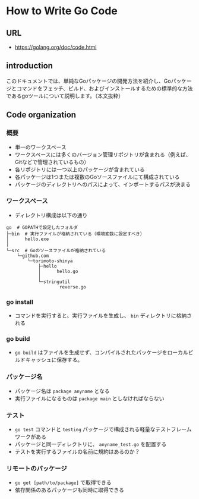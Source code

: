 # How to Write Go Code
## URL
* https://golang.org/doc/code.html

## introduction
このドキュメントでは、単純なGoパッケージの開発方法を紹介し、Goパッケージとコマンドをフェッチ、ビルド、およびインストールするための標準的な方法であるgoツールについて説明します。（本文抜粋）

## Code organization
### 概要
* 単一のワークスペース
* ワークスペースには多くのバージョン管理リポジトリが含まれる（例えば、Gitなどで管理されているもの）
* 各リポジトリには一つ以上のパッケージが含まれている
* 各パッケージは1つまたは複数のGoソースファイルにて構成されている
* パッケージのディレクトリへのパスによって、インポートするパスが決まる

### ワークスペース
* ディレクトリ構成は以下の通り
```
go  # GOPATHで設定したフォルダ
├─bin  # 実行ファイルが格納されている（環境変数に設定すべき）
│      hello.exe
│
└─src  # Goのソースファイルが格納されている
    └─github.com
        └─torimoto-shinya
            ├─hello
            │      hello.go
            │
            └─stringutil
                    reverse.go
```

### go install
* コマンドを実行すると、実行ファイルを生成し、 `bin` ディレクトリに格納される

### go build
* `go build` はファイルを生成せず、コンパイルされたパッケージをローカルビルドキャッシュに保存する。

### パッケージ名
* パッケージ名は `package anyname` となる
* 実行ファイルになるものは `package main` としなければならない

### テスト
* `go test` コマンドと `testing` パッケージで構成される軽量なテストフレームワークがある
* パッケージと同一ディレクトリに、 `anyname_test.go` を配置する
* テストを実行するファイルの名前に規約はあるのか？

### リモートのパッケージ
* `go get [path/to/package]` で取得できる
* 依存関係のあるパッケージも同時に取得できる
